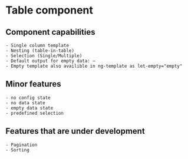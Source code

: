 # Table component

## Component сapabilities

```text
- Single column template
- Nesting (table-in-table)
- Selection (Single/Multiple)
- Default output for empty data: —
- Empty template also availible in ng-template as let-empty="empty"
```

## Minor features

```text
- no config state
- no data state
- empty data state
- predefined selection
```

## Features that are under development

```text
- Pagination
- Sorting
```

